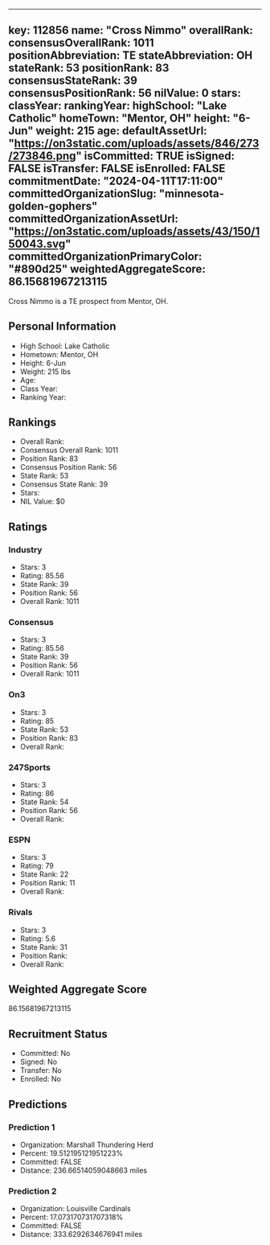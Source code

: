 ---
  key: 112856
  name: "Cross Nimmo"
  overallRank: 
  consensusOverallRank: 1011
  positionAbbreviation: TE
  stateAbbreviation: OH
  stateRank: 53
  positionRank: 83
  consensusStateRank: 39
  consensusPositionRank: 56
  nilValue: 0
  stars: 
  classYear: 
  rankingYear: 
  highSchool: "Lake Catholic"
  homeTown: "Mentor, OH"
  height: "6-Jun"
  weight: 215
  age: 
  defaultAssetUrl: "https://on3static.com/uploads/assets/846/273/273846.png"
  isCommitted: TRUE
  isSigned: FALSE
  isTransfer: FALSE
  isEnrolled: FALSE
  commitmentDate: "2024-04-11T17:11:00"
  committedOrganizationSlug: "minnesota-golden-gophers"
  committedOrganizationAssetUrl: "https://on3static.com/uploads/assets/43/150/150043.svg"
  committedOrganizationPrimaryColor: "#890d25"
  weightedAggregateScore: 86.15681967213115
  ---
  
  Cross Nimmo is a TE prospect from Mentor, OH.
  
  ## Personal Information
  - High School: Lake Catholic
  - Hometown: Mentor, OH
  - Height: 6-Jun
  - Weight: 215 lbs
  - Age: 
  - Class Year: 
  - Ranking Year: 
  
  ## Rankings
  - Overall Rank: 
  - Consensus Overall Rank: 1011
  - Position Rank: 83
  - Consensus Position Rank: 56
  - State Rank: 53
  - Consensus State Rank: 39
  - Stars: 
  - NIL Value: $0
  
  ## Ratings
  
  ### Industry
  - Stars: 3
  - Rating: 85.56
  - State Rank: 39
  - Position Rank: 56
  - Overall Rank: 1011
  
  ### Consensus
  - Stars: 3
  - Rating: 85.56
  - State Rank: 39
  - Position Rank: 56
  - Overall Rank: 1011
  
  ### On3
  - Stars: 3
  - Rating: 85
  - State Rank: 53
  - Position Rank: 83
  - Overall Rank: 
  
  ### 247Sports
  - Stars: 3
  - Rating: 86
  - State Rank: 54
  - Position Rank: 56
  - Overall Rank: 
  
  ### ESPN
  - Stars: 3
  - Rating: 79
  - State Rank: 22
  - Position Rank: 11
  - Overall Rank: 
  
  ### Rivals
  - Stars: 3
  - Rating: 5.6
  - State Rank: 31
  - Position Rank: 
  - Overall Rank: 
  
  ## Weighted Aggregate Score
  86.15681967213115
  
  ## Recruitment Status
  - Committed: No
  - Signed: No
  - Transfer: No
  - Enrolled: No
  
  
  
  ## Predictions
  
  ### Prediction 1
  - Organization: Marshall Thundering Herd
  - Percent: 19.512195121951223%
  - Committed: FALSE
  - Distance: 236.66514059048663 miles
  
  ### Prediction 2
  - Organization: Louisville Cardinals
  - Percent: 17.073170731707318%
  - Committed: FALSE
  - Distance: 333.6292634676941 miles
  